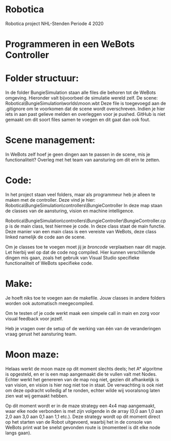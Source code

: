 # Robotica
Robotica project NHL-Stenden Periode 4 2020

Programmeren in een WeBots Controller
==
# Folder structuur:
In de folder BungieSimulation staan alle files die behoren tot de WeBots omgeving. Hieronder valt bijvoorbeel de simulatie wereld zelf. 
De scene: Robotica\BungieSimulation\worlds\moon.wbt
Deze file is toegevoegd aan de .gitignore om te voorkomen dat de scene wordt overschreven. Indien je hier iets in aan past gelieve melden en overleggen voor je pushed.
GitHub is niet gemaakt om dit soort files samen te voegen en dit gaat dan ook fout.

# Scene management:
In WeBots zelf hoef je geen dingen aan te passen in de scene, mis je functionaliteit? Overleg met het team van aansturing om dit erin te zetten.

# Code:
In het project staan veel folders, maar als programmeur heb je alleen te maken met de controller.
Deze vind je hier: Robotica\BungieSimulation\controllers\BungieController
In deze map staan de classes van de aansturing, vision en machine intelligence.

Robotica\BungieSimulation\controllers\BungieController\BungieController.cpp is de main class, test hiermee je code. In deze class staat de main functie.
Deze manier van een main class is een vereiste van WeBots, deze class linked namelijk de code aan de scene.

Om je classes toe te voegen moet jij je *broncode* verplaatsen naar dit mapje. Let hierbij wel op dat de code nog compiled.
Hier kunnen verschillende dingen mis gaan, zoals het gebruik van Visual Studio specifieke functionaliteit of WeBots specifieke code.

# Make:
Je hoeft niks toe te voegen aan de makefile. Jouw classes in andere folders worden ook automatisch meegecompiled.


Om te testen of je code werkt maak een simpele call in main en zorg voor visual feedback voor jezelf.

Heb je vragen over de setup of de werking van één van de veranderingen vraag gerust het aansturing team.


# Moon maze:
Helaas werkt de moon maze op dit moment slechts deels; het A\* algoritme is opgesteld, en er is een map aangemaakt die te vullen valt met Nodes.
Echter werkt het genereren van de map nog niet, gezien dit afhankelijk is van vision, en vision is hier nog niet toe in staat.
De verwachting is ook niet om deze opdracht volledig af te ronden, echter wilde wij vooralsnog laten zien wat wij gemaakt hebben.

Op dit moment wordt er in de maze strategy een 4x4 map aangemaakt, waar elke node verbonden is met zijn volgende in de array (0,0 aan 1,0 aan 2,0 aan 3,0 aan 0,1 aan 1,1 etc.).
Deze strategy wordt op dit moment direct op het starten van de Robot uitgevoerd, waarbij het in de console van WeBots print wat be snelst gevonden route is (momenteel is dit elke node langs gaan).